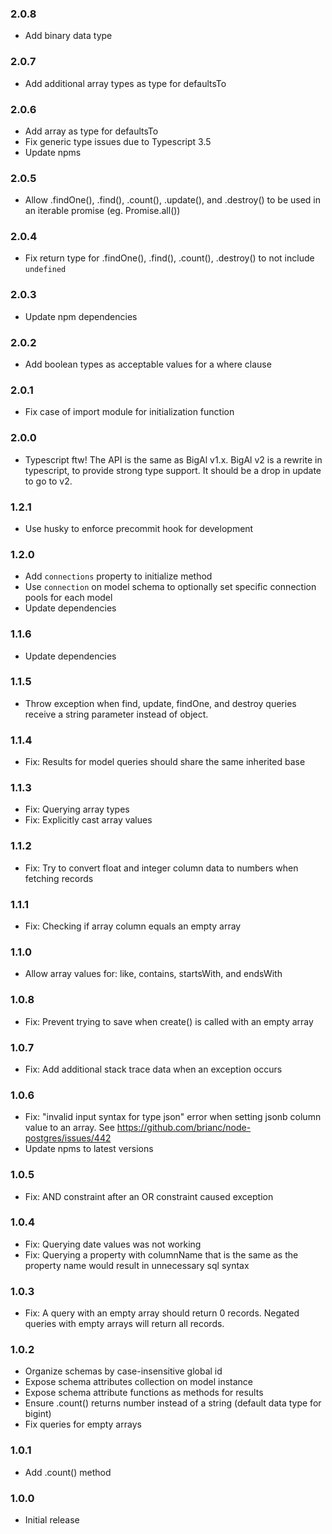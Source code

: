 ### 2.0.8
  * Add binary data type

### 2.0.7
  * Add additional array types as type for defaultsTo

### 2.0.6
  * Add array as type for defaultsTo
  * Fix generic type issues due to Typescript 3.5
  * Update npms

### 2.0.5
  * Allow .findOne(), .find(), .count(), .update(), and .destroy() to be used in an iterable promise (eg. Promise.all())

### 2.0.4
  * Fix return type for .findOne(), .find(), .count(), .destroy() to not include `undefined`

### 2.0.3
  * Update npm dependencies

### 2.0.2
  * Add boolean types as acceptable values for a where clause

### 2.0.1
  * Fix case of import module for initialization function

### 2.0.0
  * Typescript ftw! The API is the same as BigAl v1.x. BigAl v2 is a rewrite in typescript, to provide strong type support. It should be a drop in update to go to v2.

### 1.2.1
  * Use husky to enforce precommit hook for development

### 1.2.0
  * Add `connections` property to initialize method
  * Use `connection` on model schema to optionally set specific connection pools for each model
  * Update dependencies

### 1.1.6
  * Update dependencies

### 1.1.5
  * Throw exception when find, update, findOne, and destroy queries receive a string parameter instead of object.

### 1.1.4

  * Fix: Results for model queries should share the same inherited base

### 1.1.3

  * Fix: Querying array types
  * Fix: Explicitly cast array values

### 1.1.2

  * Fix: Try to convert float and integer column data to numbers when fetching records

### 1.1.1

  * Fix: Checking if array column equals an empty array

### 1.1.0

  * Allow array values for: like, contains, startsWith, and endsWith

### 1.0.8

  * Fix: Prevent trying to save when create() is called with an empty array

### 1.0.7

  * Fix: Add additional stack trace data when an exception occurs

### 1.0.6

  * Fix: "invalid input syntax for type json" error when setting jsonb column value to an array. See https://github.com/brianc/node-postgres/issues/442
  * Update npms to latest versions

### 1.0.5

  * Fix: AND constraint after an OR constraint caused exception

### 1.0.4

  * Fix: Querying date values was not working
  * Fix: Querying a property with columnName that is the same as the property name would result in unnecessary sql syntax

### 1.0.3

  * Fix: A query with an empty array should return 0 records. Negated queries with empty arrays will return all records.

### 1.0.2

  * Organize schemas by case-insensitive global id
  * Expose schema attributes collection on model instance
  * Expose schema attribute functions as methods for results
  * Ensure .count() returns number instead of a string (default data type for bigint)
  * Fix queries for empty arrays

### 1.0.1

  * Add .count() method

### 1.0.0

  * Initial release
